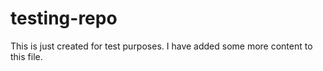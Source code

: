 # testing-repo
This is just created for test purposes. I have added some more content to this file.
